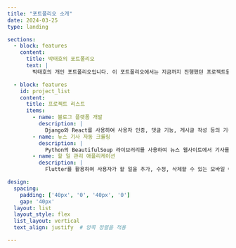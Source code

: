 ```yaml
---
title: "포트폴리오 소개"
date: 2024-03-25
type: landing

sections:
  - block: features
    content:
      title: 박태호의 포트폴리오
      text: |
        박태호의 개인 포트폴리오입니다. 이 포트폴리오에서는 지금까지 진행했던 프로젝트들을 소개합니다.

  - block: features
    id: project_list
    content:
      title: 프로젝트 리스트
      items:
        - name: 블로그 플랫폼 개발
          description: |
            Django와 React를 사용하여 사용자 인증, 댓글 기능, 게시글 작성 등의 기능을 제공하는 블로그 플랫폼을 개발했습니다. 사용자 프로필 관리, 검색 기능, 태그 분류 기능도 구현했습니다.
        - name: 뉴스 기사 자동 크롤링
          description: |
            Python의 BeautifulSoup 라이브러리를 사용하여 뉴스 웹사이트에서 기사를 자동으로 수집하고 분석하는 시스템을 구축했습니다. 수집된 데이터는 Pandas와 Matplotlib을 사용해 분석하고 시각화했습니다.
        - name: 할 일 관리 애플리케이션
          description: |
            Flutter를 활용하여 사용자가 할 일을 추가, 수정, 삭제할 수 있는 모바일 애플리케이션을 개발했습니다. Firebase와 연동하여 데이터를 실시간으로 관리할 수 있으며, 사용자 인증 기능도 구현되었습니다.

design:
  spacing:
    padding: ['40px', '0', '40px', '0']
    gap: '40px'
  layout: list
  layout_style: flex
  list_layout: vertical
  text_align: justify  # 양쪽 정렬을 적용

---
```

